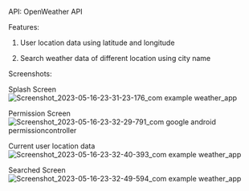 API: OpenWeather API

Features:

 1. User location data using latitude and longitude
 
 2. Search weather data of different location using city name
 
 Screenshots:
 
 Splash Screen
![Screenshot_2023-05-16-23-31-23-176_com example weather_app](https://github.com/Pramod800/weather_app/assets/61006645/a5fa0628-20ea-40d8-b874-c3ff4c4ec091)

Permission Screen
![Screenshot_2023-05-16-23-32-29-791_com google android permissioncontroller](https://github.com/Pramod800/weather_app/assets/61006645/5b1716b6-970d-4fe6-824b-5a3652fff220)

Current user location data
![Screenshot_2023-05-16-23-32-40-393_com example weather_app](https://github.com/Pramod800/weather_app/assets/61006645/2080a727-de7e-43f0-b40e-2384006adf7a)

Searched Screen
![Screenshot_2023-05-16-23-32-49-594_com example weather_app](https://github.com/Pramod800/weather_app/assets/61006645/54a16b12-246b-47c9-a1f4-c2267e3f1b53)
